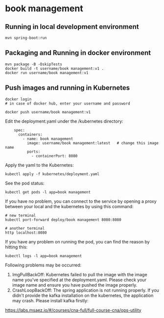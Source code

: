 # book management

## Running in local development environment

```
mvn spring-boot:run
```

## Packaging and Running in docker environment

```
mvn package -B -DskipTests
docker build -t username/book management:v1 .
docker run username/book management:v1
```

## Push images and running in Kubernetes

```
docker login 
# in case of docker hub, enter your username and password

docker push username/book management:v1
```

Edit the deployment.yaml under the /kubernetes directory:
```
    spec:
      containers:
        - name: book management
          image: username/book management:latest   # change this image name
          ports:
            - containerPort: 8080

```

Apply the yaml to the Kubernetes:
```
kubectl apply -f kubernetes/deployment.yaml
```

See the pod status:
```
kubectl get pods -l app=book management
```

If you have no problem, you can connect to the service by opening a proxy between your local and the kubernetes by using this command:
```
# new terminal
kubectl port-forward deploy/book management 8080:8080

# another terminal
http localhost:8080
```

If you have any problem on running the pod, you can find the reason by hitting this:
```
kubectl logs -l app=book management
```

Following problems may be occurred:

1. ImgPullBackOff:  Kubernetes failed to pull the image with the image name you've specified at the deployment.yaml. Please check your image name and ensure you have pushed the image properly.
1. CrashLoopBackOff: The spring application is not running properly. If you didn't provide the kafka installation on the kubernetes, the application may crash. Please install kafka firstly:

https://labs.msaez.io/#/courses/cna-full/full-course-cna/ops-utility

